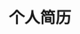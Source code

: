 ---
title: 个人简历
layout: cosy-resume
avatar: /img/Chose-B.jpg
name: Chose_B
role: Full Stack
email: L666no6@163.com
phone: +86 135-8607-2185
birth: Jun 18, 2007
location: Taizhou, China
social:
  - name: github
    link: https://github.com/Chose-B
    icon: <svg xmlns="http://www.w3.org/2000/svg" xmlns:xlink="http://www.w3.org/1999/xlink" viewBox="0 0 24 24"><path d="M9 19c-4.3 1.4-4.3-2.5-6-3m12 5v-3.5c0-1 .1-1.4-.5-2c2.8-.3 5.5-1.4 5.5-6a4.6 4.6 0 0 0-1.3-3.2a4.2 4.2 0 0 0-.1-3.2s-1.1-.3-3.5 1.3a12.3 12.3 0 0 0-6.2 0C6.5 2.8 5.4 3.1 5.4 3.1a4.2 4.2 0 0 0-.1 3.2A4.6 4.6 0 0 0 4 9.5c0 4.6 2.7 5.7 5.5 6c-.6.6-.6 1.2-.5 2V21" fill="none" stroke="currentColor" stroke-width="2" stroke-linecap="round" stroke-linejoin="round"></path></svg>

about:
  - 是口才不行的INTP
  - Chose_B名字的来源是初中的谐音梗

skill:
  - 浅会一点C++ 。不过不再参加OI之后水平就一直原地踏步了
  - 偶尔会剪视频，不过技术还不够成熟
  - 来玩 DDraceNetwork 吗
  - めぐみぃ ! (この素晴らしいチョーカーに祝福を!)

education:
  - school: 台州市路桥中学
    time: 2022-2025

workExp: 
  - inc: STI-lz
    time: 2023.4.27 ~ 至今
  - inc: 路中机器人社
    time: 2022.7 ~ 至今

---